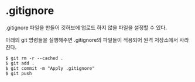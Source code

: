 # .gitignore

.gitignore 파일을 만들어 깃허브에 업로드 하지 않을 파일을 설정할 수 있다.


아래의 git 명령들을 실행해주면 .gitignore의 파일들이 적용되어 원격 저장소에서 사라진다.

```
$ git rm -r --cached .
$ git add .
$ git commit -m "Apply .gitignore"
$ git push
```